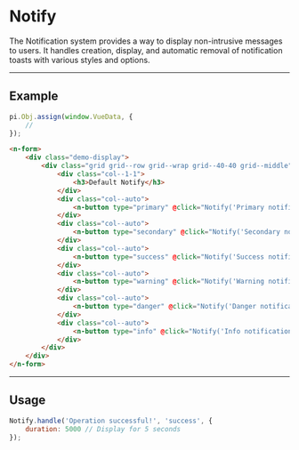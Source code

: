 # Notify

The Notification system provides a way to display non-intrusive messages to users. It handles creation, display, and automatic removal of notification toasts with various styles and options.

<hr>

## Example

```js [demo]
pi.Obj.assign(window.VueData, {
    //
});
```

```html [demo]
<n-form>
    <div class="demo-display">
        <div class="grid grid--row grid--wrap grid--40-40 grid--middle">
            <div class="col--1-1">
                <h3>Default Notify</h3>
            </div>
            <div class="col--auto">
                <n-button type="primary" @click="Notify('Primary notification', 'primary')">Primary</n-button>
            </div>
            <div class="col--auto">
                <n-button type="secondary" @click="Notify('Secondary notification', 'secondary')">Secondary</n-button>
            </div>
            <div class="col--auto">
                <n-button type="success" @click="Notify('Success notification', 'success')">Success</n-button>
            </div>
            <div class="col--auto">
                <n-button type="warning" @click="Notify('Warning notification', 'warning')">Warning</n-button>
            </div>
            <div class="col--auto">
                <n-button type="danger" @click="Notify('Danger notification', 'danger')">Danger</n-button>
            </div>
            <div class="col--auto">
                <n-button type="info" @click="Notify('Info notification', 'info')">Info</n-button>
            </div>
        </div>
    </div>
</n-form>
```
<hr>

## Usage

```javascript
Notify.handle('Operation successful!', 'success', {
    duration: 5000 // Display for 5 seconds
});

```